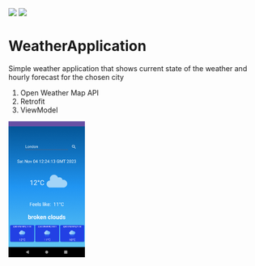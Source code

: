 <img src="https://img.shields.io/badge/Android-3DDC84?style=for-the-badge&logo=android&logoColor=white"/> <img src="https://img.shields.io/badge/Kotlin-0095D5?&style=for-the-badge&logo=kotlin&logoColor=white"/>
# WeatherApplication
Simple weather application that shows current state of the weather and hourly forecast for the chosen city 

1. Open Weather Map API<br />
2. Retrofit<br />
3. ViewModel

<img src="Screenshot_20231104_152529.png" width="30%" height="30%"/>
